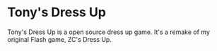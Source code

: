 # Tony's Dress Up

​Tony's Dress Up is a open source dress up game. It's a remake of my original Flash game, ZC's Dress Up.
